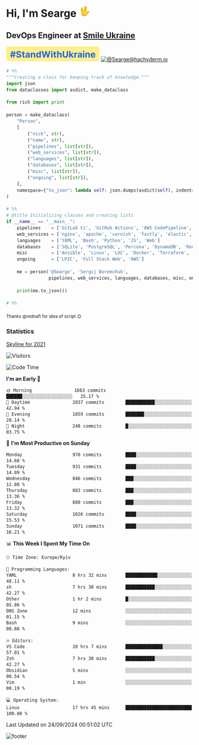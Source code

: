 # Hi, I'm Searge <img src="images/vulcan.webp" style="display: inline-block; margin: 0; height: 2rem" alt="Vulcan salute" />

## DevOps Engineer at [Smile Ukraine](https://smile-ukraine.com/en)

[![Stand With Ukraine](https://raw.githubusercontent.com/vshymanskyy/StandWithUkraine/main/badges/StandWithUkraine.svg)](https://stand-with-ukraine.pp.ua)
<a rel="me" href="https://hachyderm.io/@Searge">![@Searge@hachyderm.io](https://img.shields.io/badge/-@Searge-%232B90D9?logo=mastodon&logoColor=white)</a>

```python
# %%
"""Creating a class for keeping track of knowledge."""
import json
from dataclasses import asdict, make_dataclass

from rich import print

person = make_dataclass(
    "Person",
    [
        ("nick", str),
        ("name", str),
        ("pipelines", list[str]),
        ("web_services", list[str]),
        ("languages", list[str]),
        ("databases", list[str]),
        ("misc", list[str]),
        ("ongoing", list[str]),
    ],
    namespace={"to_json": lambda self: json.dumps(asdict(self), indent=4)},
)

# %%
# @title Initializing classes and creating lists
if __name__ == "__main__":
    pipelines    = ['GitLab Ci', 'GitHub Actions', 'AWS CodePipeline', 'Jenkins']
    web_services = ['nginx', 'apache', 'varnish', 'fastly', 'elastic', 'solr']
    languages    = ['YAML', 'Bash', 'Python', 'JS', 'Web']
    databases    = ['SQLite', 'PostgreSQL', 'Percona', 'DynamoDB', 'Redis']
    misc         = ['Ansible', 'Linux', 'LXC', 'Docker', 'Terraform', 'AWS']
    ongoing      = ['LPIC', 'Full Stack Web', 'AWS']

    me = person('@Searge', 'Sergij Boremchuk',
                pipelines, web_services, languages, databases, misc, ongoing)

    print(me.to_json())

# %%

```

<sub>Thanks @rednafi for idea of script :wink:</sub>

### Statistics

[Skyline for 2021](https://skyline.github.com/Searge/2021)

![Visitors](https://komarev.com/ghpvc/?username=searge&label=Profile%20views&color=0e75b6&style=flat) 
<!--START_SECTION:waka-->
![Code Time](http://img.shields.io/badge/Code%20Time-2%2C784%20hrs%2054%20mins-blue)

**I'm an Early 🐤** 

```text
🌞 Morning                1663 commits        ██████░░░░░░░░░░░░░░░░░░░   25.17 % 
🌆 Daytime                2837 commits        ███████████░░░░░░░░░░░░░░   42.94 % 
🌃 Evening                1859 commits        ███████░░░░░░░░░░░░░░░░░░   28.14 % 
🌙 Night                  248 commits         █░░░░░░░░░░░░░░░░░░░░░░░░   03.75 % 
```
📅 **I'm Most Productive on Sunday** 

```text
Monday                   970 commits         ████░░░░░░░░░░░░░░░░░░░░░   14.68 % 
Tuesday                  931 commits         ████░░░░░░░░░░░░░░░░░░░░░   14.09 % 
Wednesday                846 commits         ███░░░░░░░░░░░░░░░░░░░░░░   12.80 % 
Thursday                 883 commits         ███░░░░░░░░░░░░░░░░░░░░░░   13.36 % 
Friday                   880 commits         ███░░░░░░░░░░░░░░░░░░░░░░   13.32 % 
Saturday                 1026 commits        ████░░░░░░░░░░░░░░░░░░░░░   15.53 % 
Sunday                   1071 commits        ████░░░░░░░░░░░░░░░░░░░░░   16.21 % 
```


📊 **This Week I Spent My Time On** 

```text
🕑︎ Time Zone: Europe/Kyiv

💬 Programming Languages: 
YAML                     8 hrs 32 mins       ████████████░░░░░░░░░░░░░   48.11 % 
sh                       7 hrs 30 mins       ███████████░░░░░░░░░░░░░░   42.27 % 
Other                    1 hr 2 mins         █░░░░░░░░░░░░░░░░░░░░░░░░   05.86 % 
DNS Zone                 12 mins             ░░░░░░░░░░░░░░░░░░░░░░░░░   01.15 % 
Bash                     9 mins              ░░░░░░░░░░░░░░░░░░░░░░░░░   00.88 % 

🔥 Editors: 
VS Code                  10 hrs 7 mins       ██████████████░░░░░░░░░░░   57.01 % 
Zsh                      7 hrs 30 mins       ███████████░░░░░░░░░░░░░░   42.27 % 
Obsidian                 5 mins              ░░░░░░░░░░░░░░░░░░░░░░░░░   00.54 % 
Vim                      1 min               ░░░░░░░░░░░░░░░░░░░░░░░░░   00.19 % 

💻 Operating System: 
Linux                    17 hrs 45 mins      █████████████████████████   100.00 % 
```


 Last Updated on 24/09/2024 00:51:02 UTC
<!--END_SECTION:waka-->

![footer](https://capsule-render.vercel.app/api?type=waving&color=gradient&customColorList=14,21&height=82&section=footer)
